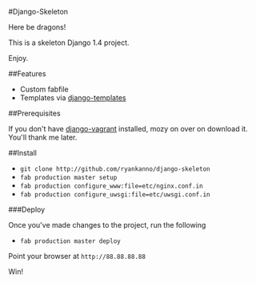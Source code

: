 #Django-Skeleton

Here be dragons! 

This is a skeleton Django 1.4 project.

Enjoy.

##Features 

* Custom fabfile
* Templates via [django-templates](http://github.com/ryankanno/django-templates/)

##Prerequisites

If you don't have [django-vagrant](http://github.com/ryankanno/django-vagrant/)
installed, mozy on over on download it.  You'll thank me later.

##Install

* `git clone http://github.com/ryankanno/django-skeleton`
* `fab production master setup`
* `fab production configure_www:file=etc/nginx.conf.in`
* `fab production configure_uwsgi:file=etc/uwsgi.conf.in`

###Deploy

Once you've made changes to the project, run the following

* `fab production master deploy`

Point your browser at `http://88.88.88.88`

Win!

